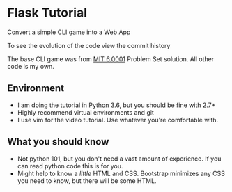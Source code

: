 # Flask Tutorial

Convert a simple CLI game into a Web App

To see the evolution of the code view the commit history

The base CLI game was from [MIT 6.0001](https://ocw.mit.edu/courses/electrical-engineering-and-computer-science/6-0001-introduction-to-computer-science-and-programming-in-python-fall-2016/index.htm) Problem Set solution. All other code is my own.

## Environment

- I am doing the tutorial in Python 3.6, but you should be fine with 2.7+
- Highly recommend virtual environments and git
- I use vim for the video tutorial. Use whatever you're comfortable with.

## What you should know

- Not python 101, but you don't need a vast amount of experience. If you can read python code this is for you.
- Might help to know a _little_ HTML and CSS. Bootstrap minimizes any CSS you need to know, but there will be some HTML.
